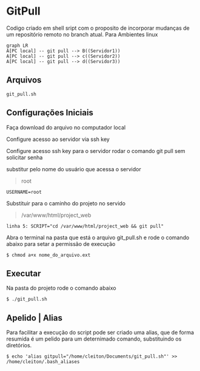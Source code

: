 # GitPull

Codigo criado em shell sript com o proposito de incorporar mudanças de um repositório remoto no branch atual.
Para Ambientes linux

```mermaid
graph LR
A[PC local] -- git pull --> B((Servidor1))
A[PC local] -- git pull --> c((Servidor2))
A[PC local] -- git pull --> d((Servidor3))
```

## Arquivos

    git_pull.sh

## Configurações Iniciais

Faça download do arquivo no computador local

Configure acesso ao servidor via ssh key

Configure acesso ssh key para o servidor rodar o comando git pull sem solicitar senha

substitur pelo nome do usuário que acessa o servidor
> root

    USERNAME=root

Substituir para o caminho do projeto no servido
> /var/www/html/project_web

    linha 5: SCRIPT="cd /var/www/html/project_web && git pull"

Abra o terminal na pasta que está o arquivo git_pull.sh e rode o comando abaixo para setar a permissão de execução

    $ chmod a+x nome_do_arquivo.ext

## Executar

Na pasta do projeto rode o comando abaixo

    $ ./git_pull.sh

## Apelido | Alias

Para facilitar a execução do script pode ser criado uma alias, que de forma resumida é um pelido para um deternimado comando, substituindo os diretórios.

    $ echo 'alias gitpull="/home/cleiton/Documents/git_pull.sh"' >> /home/cleiton/.bash_aliases
